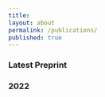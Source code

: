 ```yaml
---
title:
layout: about
permalink: /publications/
published: true
---
```

### Latest Preprint

### 2022
